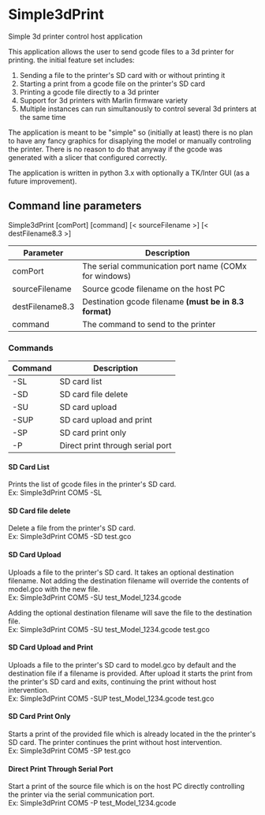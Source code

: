 # Simple3dPrint
Simple 3d printer control host application

This application allows the user to send gcode files to a 3d printer for printing.
the initial feature set includes:
1. Sending a file to the printer's SD card with or without printing it
2. Starting a print from a gcode file on the printer's SD card
3. Printing a gcode file directly to a 3d printer 
4. Support for 3d printers with Marlin firmware variety
5. Multiple instances can run simultanously to control several 3d printers at the same time

The application is meant to be "simple" so (initially at least) there is no plan to have any fancy graphics for disaplying the model or manually controling the printer. There is no reason to do that anyway if the gcode was generated with a slicer that configured correctly.

The application is written in python 3.x with optionally a TK/Inter GUI (as a future improvement).

## Command line parameters
Simple3dPrint [comPort] [command] [< sourceFilename >] [< destFilename8.3 >]

| Parameter       | Description                                            |
| --------------- | ------------------------------------------------------ |
| comPort         | The serial communication port name (COMx for windows)  |
| sourceFilename  | Source gcode filename on the host PC                   |
| destFilename8.3 | Destination gcode filename **(must be in 8.3 format)** | 
| command         | The command to send to the printer                     |

### Commands
| Command  | Description                       |
| -------- | --------------------------------- |
| -SL      | SD card list                      |
| -SD      | SD card file delete               |
| -SU      | SD card upload                    |
| -SUP     | SD card upload and print          | 
| -SP      | SD card print only                |
| -P       | Direct print through serial port  |

#### SD Card List
Prints the list of gcode files in the printer's SD card.<br>
Ex: Simple3dPrint COM5 -SL

#### SD Card file delete
Delete a file from the printer's SD card.<br>
Ex: Simple3dPrint COM5 -SD test.gco

#### SD Card Upload
Uploads a file to the printer's SD card. It takes an optional destination filename. Not adding the destination filename will override the contents of model.gco with the new file.<br>
Ex: Simple3dPrint COM5 -SU test_Model_1234.gcode

Adding the optional destination filename will save the file to the destination file.<br>
Ex: Simple3dPrint COM5 -SU test_Model_1234.gcode test.gco

#### SD Card Upload and Print
Uploads a file to the printer's SD card to model.gco by default and the destination file if a filename is provided.
After upload it starts the print from the printer's SD card and exits, continuing the print without host intervention.<br>
Ex: Simple3dPrint COM5 -SUP test_Model_1234.gcode test.gco

#### SD Card Print Only
Starts a print of the provided file which is already located in the the printer's SD card.
The printer continues the print without host intervention.<br>
Ex: Simple3dPrint COM5 -SP test.gco

#### Direct Print Through Serial Port
Start a print of the source file which is on the host PC directly controlling the printer via the serial communication port.<br>
Ex: Simple3dPrint COM5 -P test_Model_1234.gcode
